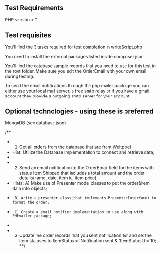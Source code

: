 ## Test Requirements ##

PHP version > 7

## Test requisites ##

You'll find the 3 tasks required for test completion in writeScript.php

You need to install the external packages listed inside composer.json

You'll find the database sample records that you need to use for this test in the root folder. Make sure you edit the OrderEmail with your own email during testing.

To send the email notifications through the php mailer package you can either use your local mail server, a free smtp relay or if you have a gmail account they provide a outgoing smtp server for your account.

## Optional technologies - using these is preferred ##

MongoDB (see database.json)

/**
 * 1. Get all orders from the database that are from Weltpixel
 * Hint: Utilize the Database implementation to connect and retrieve data;
 *
 * 2. Send an email notification to the OrderEmail field for the items with status Item Shipped that includes a total amount and the order details(name, date, item id, item price)
 * Hints: A) Make use of Presenter model classes to put the order&item data into objects;
 *      B) Write a presenter class(that implements PresenterInterface) to format the order;
 *      C) Create a email notifier implementation to use along with PHPmailer package;
 *
 * 3. Update the order records that you sent notification for and set the item statuses to ItemStatus = 'Notification sent & 'ItemStatusId = 10;
 **/